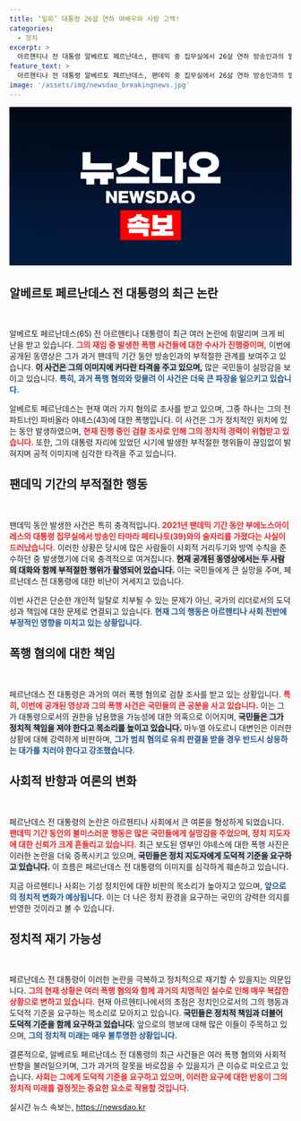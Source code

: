 ```yaml
---
title: ‘밀회’ 대통령 26살 연하 여배우와 사랑 고백!
categories:
  - 정치
excerpt: >
  아르헨티나 전 대통령 알베르토 페르난데스, 팬데믹 중 집무실에서 26살 연하 방송인과의 밀회 영상 공개로 논란 격증. 영부인 폭행 혐의로 조사를 받는 그가 국민의 눈을 의심케 하는 행동을 취한 것에 대해 거센 비판이 쏟아지고 있다.
feature_text: >
  아르헨티나 전 대통령 알베르토 페르난데스, 팬데믹 중 집무실에서 26살 연하 방송인과의 밀회 영상 공개로 논란 격증. 영부인 폭행 혐의로 조사를 받는 그가 국민의 눈을 의심케 하는 행동을 취한 것에 대해 거센 비판이 쏟아지고 있다.
image: '/assets/img/newsdao_breakingnews.jpg'
---
```


<p><img src="/assets/img/newsdao_breakingnews.jpg" alt="koreaapp 속보" /></p>

<h2 data-ke-size="size26">알베르토 페르난데스 전 대통령의 최근 논란</h2>

<p data-ke-size="size16">&nbsp;</p>

<p>알베르토 페르난데스(65) 전 아르헨티나 대통령이 최근 여러 논란에 휘말리며 크게 비난을 받고 있습니다. <b><span style="color: #ee2323;">그의 재임 중 발생한 폭행 사건들에 대한 수사가 진행중이며,</span></b> 이번에 공개된 동영상은 그가 과거 팬데믹 기간 동안 방송인과의 부적절한 관계를 보여주고 있습니다. <b><span style="background-color: #21538527;">이 사건은 그의 이미지에 커다란 타격을 주고 있으며,</span></b> 많은 국민들이 실망감을 보이고 있습니다. <b><span style="color: #1a5490;">특히, 과거 폭행 혐의와 맞물려 이 사건은 더욱 큰 파장을 일으키고 있습니다.</span></b></p>

<p>알베르토 페르난데스는 현재 여러 가지 혐의로 조사를 받고 있으며, 그중 하나는 그의 전 파트너인 파비올라 야녜스(43)에 대한 폭행입니다. 이 사건은 그가 정치적인 위치에 있는 동안 발생하였으며, <b><span style="color: #ee2323;">현재 진행 중인 검찰 조사로 인해 그의 정치적 경력이 위협받고 있습니다.</span></b> 또한, 그의 대통령 자리에 있었던 시기에 발생한 부적절한 행위들이 끊임없이 밝혀지며 공적 이미지에 심각한 타격을 주고 있습니다.</p>

<h2 data-ke-size="size26">팬데믹 기간의 부적절한 행동</h2>

<p data-ke-size="size16">&nbsp;</p>

<p>팬데믹 동안 발생한 사건은 특히 충격적입니다. <b><span style="color: #ee2323;">2021년 팬데믹 기간 동안 부에노스아이레스의 대통령 집무실에서 방송인 타마라 페티나토(39)와의 술자리를 가졌다는 사실이 드러났습니다.</span></b> 이러한 상황은 당시에 많은 사람들이 사회적 거리두기와 방역 수칙을 준수하던 중 발생했기에 더욱 충격적으로 여겨집니다. <b><span style="background-color: #21538527;">현재 공개된 동영상에서는 두 사람의 대화와 함께 부적절한 행위가 촬영되어 있습니다.</span></b> 이는 국민들에게 큰 실망을 주며, 페르난데스 전 대통령에 대한 비난이 거세지고 있습니다.</p>

<p>이번 사건은 단순한 개인적 일탈로 치부될 수 있는 문제가 아닌, 국가의 리더로서의 도덕성과 책임에 대한 문제로 연결되고 있습니다. <b><span style="color: #1a5490;">현재 그의 행동은 아르헨티나 사회 전반에 부정적인 영향을 미치고 있는 상황입니다.</span></b></p>

<h2 data-ke-size="size26">폭행 혐의에 대한 책임</h2>

<p data-ke-size="size16">&nbsp;</p>

<p>페르난데스 전 대통령은 과거의 여러 폭행 혐의로 검찰 조사를 받고 있는 상황입니다. <b><span style="color: #ee2323;">특히, 이번에 공개된 영상과 그의 폭행 사건은 국민들의 큰 공분을 사고 있습니다.</span></b> 이는 그가 대통령으로서의 권한을 남용했을 가능성에 대한 의혹으로 이어지며, <b><span style="background-color: #21538527;">국민들은 그가 정치적 책임을 져야 한다고 목소리를 높이고 있습니다.</span></b> 마누엘 아도르니 대변인은 이러한 상황에 대해 강력하게 비판하며, <b><span style="color: #1a5490;">그가 범죄 혐의로 유죄 판결을 받을 경우 반드시 상응하는 대가를 치러야 한다고 강조했습니다.</span></b></p>

<h2 data-ke-size="size26">사회적 반향과 여론의 변화</h2>

<p data-ke-size="size16">&nbsp;</p>

<p>페르난데스 전 대통령의 논란은 아르헨티나 사회에서 큰 여론을 형성하게 되었습니다. <b><span style="color: #ee2323;">팬데믹 기간 동안의 불미스러운 행동은 많은 국민들에게 실망감을 주었으며, 정치 지도자에 대한 신뢰가 크게 흔들리고 있습니다.</span></b> 최근 보도된 영부인 야녜스에 대한 폭행 사진은 이러한 논란을 더욱 증폭시키고 있으며, <b><span style="background-color: #21538527;">국민들은 정치 지도자에게 도덕적 기준을 요구하고 있습니다.</span></b> 이 흐름은 페르난데스 전 대통령의 이미지를 심각하게 훼손하고 있습니다.</p>

<p>지금 아르헨티나 사회는 기성 정치인에 대한 비판의 목소리가 높아지고 있으며, <b><span style="color: #1a5490;">앞으로의 정치적 변화가 예상됩니다.</span></b> 이는 더 나은 정치 환경을 요구하는 국민의 강력한 의지를 반영한 것이라고 볼 수 있습니다.</p>

<h2 data-ke-size="size26">정치적 재기 가능성</h2>

<p data-ke-size="size16">&nbsp;</p>

<p>페르난데스 전 대통령이 이러한 논란을 극복하고 정치적으로 재기할 수 있을지는 의문입니다. <b><span style="color: #ee2323;">그의 현재 상황은 여러 폭행 혐의와 함께 과거의 치명적인 실수로 인해 매우 복잡한 상황으로 변하고 있습니다.</span></b> 현재 아르헨티나에서의 초점은 정치인으로서의 그의 행동과 도덕적 기준을 요구하는 목소리로 모아지고 있습니다. <b><span style="background-color: #21538527;">국민들은 정치적 책임과 더불어 도덕적 기준을 함께 요구하고 있습니다.</span></b> 앞으로의 행보에 대해 많은 이들이 주목하고 있으며, <b><span style="color: #1a5490;">그의 정치적 미래는 매우 불투명한 상황입니다.</span></b></p>

<p>결론적으로, 알베르토 페르난데스 전 대통령의 최근 사건들은 여러 폭행 혐의와 사회적 반향을 불러일으키며, 그가 과거의 잘못을 바로잡을 수 있을지가 큰 이슈로 떠오르고 있습니다. <b><span style="color: #ee2323;">사회는 그에게 도덕적 기준을 요구하고 있으며, 이러한 요구에 대한 반응이 그의 정치적 미래를 결정짓는 중요한 요소로 작용할 것입니다.</span></b> </p>
실시간 뉴스 속보는, <a href="https://newsdao.kr" rel="dofollow">https://newsdao.kr</a>


